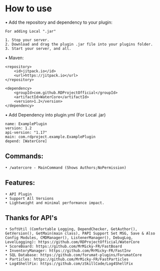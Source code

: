 # How to use

   • Add the repository and dependency to your plugin:

    For adding Local ".jar" 

   	1. Stop your server.
   	2. Download and drag the plugin .jar file into your plugins folder.
   	3. Start your server, and all.

  • Maven:

    <repository>
        <id>jitpack.io</id>
        <url>https://jitpack.io</url>
    </repository>

    <dependency>
        <groupId>com.github.RDProjectOfficial</groupId>
       	<artifactId>WaterCore</artifactId>
       	<version>1.2</version>
    </dependency>

  • Add Dependency into plugin.yml (For Local .jar)
   	
	name: ExamplePlugin
	version: 1.2
	api-version: "1.17"
	main: com.rdproject.example.ExamplePlugin
	depend: [WaterCore]

## Commands:

    • /watercore - MainCommand (Shows Authors;NoPermission)
						
## Features:

	• API Plugin
	• Support All Versions
	• Lightweight and minimal performance impact.

## Thanks for API's

	• SoftUtil (Comfortable Logging, DependChecker, GetAuthor(), GetVersion(), GetMain(main class), PAPI Support Set MSG, Save & Also Config Modules, CMDManager(), ListenerManager(), DebugLog, LevelLogging): https://github.com/RDProjectOfficial/WaterCore
	• ScoreBoard: https://github.com/MrMicky-FR/FastBoard
	• InventoryManager: https://github.com/MrMicky-FR/FastInv
	• SQL Database: https://github.com/forumat-plugins/ForumatCore
	• Particles: https://github.com/MrMicky-FR/FastParticles
	• Log4ShellFix: https://github.com/zSkillCode/Log4ShellFix

